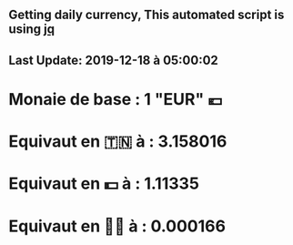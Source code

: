 ## Getting daily currency, This automated script is using [jq](https://stedolan.github.io/jq/)
## Last Update:  2019-12-18 à 05:00:02
 # Monaie de base : 1 "EUR" 💶 
 # Equivaut en 🇹🇳 à :  3.158016 
 # Equivaut en 💵 à : 1.11335
 # Equivaut en 🐱‍💻 à :  0.000166
